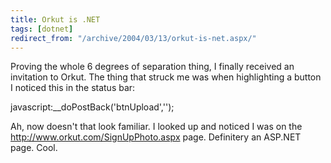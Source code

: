 ```yaml
---
title: Orkut is .NET
tags: [dotnet]
redirect_from: "/archive/2004/03/13/orkut-is-net.aspx/"
---
```


Proving the whole 6 degrees of separation thing, I finally received an
invitation to Orkut. The thing that struck me was when highlighting a
button I noticed this in the status bar:

javascript:__doPostBack('btnUpload','');

Ah, now doesn't that look familiar. I looked up and noticed I was on the
http://www.orkut.com/SignUpPhoto.aspx page. Definitery an ASP.NET page.
Cool.

